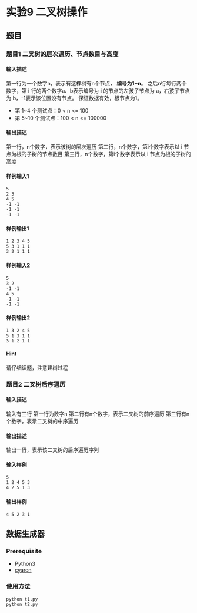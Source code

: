 # 实验9 二叉树操作

## 题目

### 题目1 二叉树的层次遍历、节点数目与高度

#### 输入描述

第一行为一个数字n，表示有这棵树有n个节点， **编号为1~n**。
之后n行每行两个数字，第 **i** 行的两个数字a、b表示编号为 **i** 的节点的左孩子节点为 a，右孩子节点为 b，-1表示该位置没有节点。
保证数据有效，根节点为1。

- 第 1~4 个测试点：0 < n <= 100
- 第 5~10 个测试点：100 < n <= 100000

#### 输出描述

第一行，n个数字，表示该树的层次遍历
第二行，n个数字，第i个数字表示以 i 节点为根的子树的节点数目
第三行，n个数字，第i个数字表示以 i 节点为根的子树的高度

#### 样例输入1

```
5
2 3
4 5
-1 -1
-1 -1
-1 -1
```

#### 样例输出1

```
1 2 3 4 5
5 3 1 1 1
3 2 1 1 1
```

#### 样例输入2

```
5
3 2
-1 -1
4 5
-1 -1
-1 -1
```

#### 样例输出2

```
1 3 2 4 5
5 1 3 1 1
3 1 2 1 1
```

#### Hint

请仔细读题，注意建树过程

###  题目2 二叉树后序遍历

#### 输入描述

输入有三行
第一行为数字n
第二行有n个数字，表示二叉树的前序遍历
第三行有n个数字，表示二叉树的中序遍历

#### 输出描述

输出一行，表示该二叉树的后序遍历序列

#### 输入样例

```
5
1 2 4 5 3
4 2 5 1 3
```

#### 输出样例

```
4 5 2 3 1
```

## 数据生成器

### Prerequisite

- Python3
- [cyaron](https://github.com/luogu-dev/cyaron)

### 使用方法

```
python t1.py
python t2.py
```
